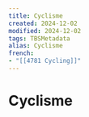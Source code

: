 ```yaml
---
title: Cyclisme
created: 2024-12-02
modified: 2024-12-02
tags: TBSMetadata
alias: Cyclisme
french:
- "[[4781 Cycling]]"
---
```

# Cyclisme

